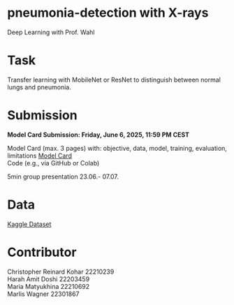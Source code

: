 # pneumonia-detection with X-rays
Deep Learning with Prof. Wahl

# Task

Transfer learning with MobileNet or ResNet to distinguish between normal lungs
and pneumonia.  

# Submission

**Model Card Submission: Friday, June 6, 2025, 11:59 PM CEST**

Model Card (max. 3 pages) with: objective, data, model, training, evaluation, limitations 
[Model Card](https://docs.google.com/document/d/1begDbBezvR3kWWZCJEFZHgpqFSggf6WnROFrXBSmaO0/edit?usp=sharing)   
Code (e.g., via GitHub or Colab)  

5min group presentation  23.06.- 07.07.

# Data
[Kaggle Dataset](https://www.kaggle.com/datasets/paultimothymooney/chest-xray-pneumonia)

# Contributor
Christopher Reinard Kohar 22210239   
Harah Amit Doshi 22203459   
Maria Matyukhina 22210692   
Marlis Wagner 22301867  